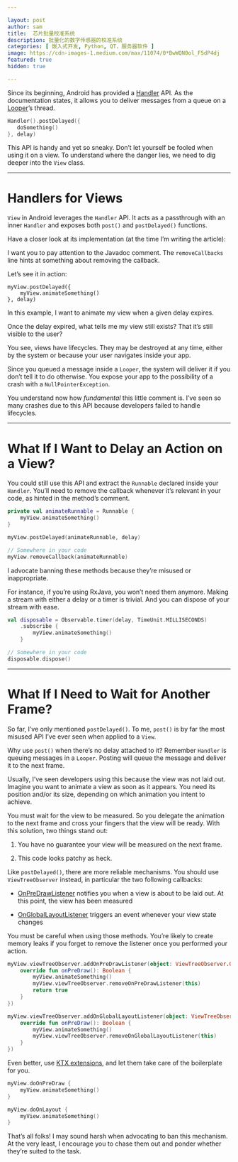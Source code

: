 ```yaml
---

layout: post
author: sam
title:  芯片批量校准系统
description: 批量化的数字传感器的校准系统
categories: [ 嵌入式开发, Python, QT，服务器软件 ]
image: https://cdn-images-1.medium.com/max/11074/0*BwWQN0ol_F5dP4dj
featured: true
hidden: true

---
```


Since its beginning, Android has provided a [Handler](https://developer.android.com/reference/android/os/Handler) API. As the documentation states, it allows you to deliver messages from a queue on a [Looper](https://developer.android.com/reference/android/os/Looper)’s thread.

```kotlin
Handler().postDelayed({
   doSomething()
}, delay)
```

This API is handy and yet so sneaky. Don’t let yourself be fooled when using it on a view. To understand where the danger lies, we need to dig deeper into the `View` class.

---

# Handlers for Views

`View` in Android leverages the `Handler` API. It acts as a passthrough with an inner `Handler` and exposes both `post()` and `postDelayed()` functions.

Have a closer look at its implementation (at the time I’m writing the article):

<script src="https://gist.github.com/StephenVinouze/63ac5307d5f0ea4c9aa47aa76c7881cc.js" charset="utf-8"></script>

I want you to pay attention to the Javadoc comment. The `removeCallbacks` line hints at something about removing the callback.

Let’s see it in action:

```
myView.postDelayed({
    myView.animateSomething()
}, delay)
```

In this example, I want to animate my view when a given delay expires.

Once the delay expired, what tells me my view still exists? That it’s still visible to the user?

You see, views have lifecycles. They may be destroyed at any time, either by the system or because your user navigates inside your app.

Since you queued a message inside a `Looper`, the system will deliver it if you don’t tell it to do otherwise. You expose your app to the possibility of a crash with a `NullPointerException`.

You understand now how *fundamental* this little comment is. I’ve seen so many crashes due to this API because developers failed to handle lifecycles.

---

# What If I Want to Delay an Action on a View?

You could still use this API and extract the `Runnable` declared inside your `Handler`. You’ll need to remove the callback whenever it’s relevant in your code, as hinted in the method’s comment.

```kotlin
private val animateRunnable = Runnable {
    myView.animateSomething()
}

myView.postDelayed(animateRunnable, delay)

// Somewhere in your code
myView.removeCallback(animateRunnable)
```

I advocate banning these methods because they’re misused or inappropriate.

For instance, if you’re using RxJava, you won’t need them anymore. Making a stream with either a delay or a timer is trivial. And you can dispose of your stream with ease.

```kotlin
val disposable = Observable.timer(delay, TimeUnit.MILLISECONDS)
    .subscribe {
        myView.animateSomething()
    }

// Somewhere in your code
disposable.dispose()
```

---

# What If I Need to Wait for Another Frame?

So far, I’ve only mentioned `postDelayed()`. To me, `post()` is by far the most misused API I’ve ever seen when applied to a `View`.

Why use `post()` when there’s no delay attached to it? Remember `Handler` is queuing messages in a `Looper`. Posting will queue the message and deliver it to the next frame.

Usually, I’ve seen developers using this because the view was not laid out. Imagine you want to animate a view as soon as it appears. You need its position and/or its size, depending on which animation you intent to achieve.

You must wait for the view to be measured. So you delegate the animation to the next frame and cross your fingers that the view will be ready. With this solution, two things stand out:

1. You have no guarantee your view will be measured on the next frame.

1. This code looks patchy as heck.

Like `postDelayed()`, there are more reliable mechanisms. You should use `ViewTreeObserver` instead, in particular the two following callbacks:

- [OnPreDrawListener](https://developer.android.com/reference/android/view/ViewTreeObserver.OnPreDrawListener) notifies you when a view is about to be laid out. At this point, the view has been measured

- [OnGlobalLayoutListener](https://developer.android.com/reference/android/view/ViewTreeObserver.OnGlobalLayoutListener) triggers an event whenever your view state changes

You must be careful when using those methods. You’re likely to create memory leaks if you forget to remove the listener once you performed your action.

```kotlin
myView.viewTreeObserver.addOnPreDrawListener(object: ViewTreeObserver.OnPreDrawListener {
    override fun onPreDraw(): Boolean {
        myView.animateSomething()
        myView.viewTreeObserver.removeOnPreDrawListener(this)
        return true
    }
})

myView.viewTreeObserver.addOnGlobalLayoutListener(object: ViewTreeObserver.OnGlobalLayoutListener {
    override fun onPreDraw(): Boolean {
        myView.animateSomething()
        myView.viewTreeObserver.removeOnGlobalLayoutListener(this)
    }
})
```

Even better, use [KTX extensions](https://developer.android.com/kotlin/ktx), and let them take care of the boilerplate for you.

```kotlin
myView.doOnPreDraw {
    myView.animateSomething()
}

myView.doOnLayout {
    myView.animateSomething()
}
```

That’s all folks! I may sound harsh when advocating to ban this mechanism. At the very least, I encourage you to chase them out and ponder whether they’re suited to the task.

